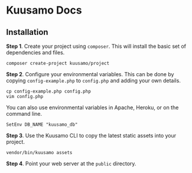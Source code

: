 Kuusamo Docs
============

Installation
------------

**Step 1**. Create your project using `composer`. This will install the basic set of dependencies and files.

    composer create-project kuusamo/project

**Step 2**. Configure your environmental variables. This can be done by copying `config-example.php` to `config.php` and adding your own details.

    cp config-example.php config.php
    vim config.php

You can also use environmental variables in Apache, Heroku, or on the command line.

    SetEnv DB_NAME "kuusamo_db"

**Step 3**. Use the Kuusamo CLI to copy the latest static assets into your project.

    vendor/bin/kuusamo assets

**Step 4**. Point your web server at the `public` directory.
